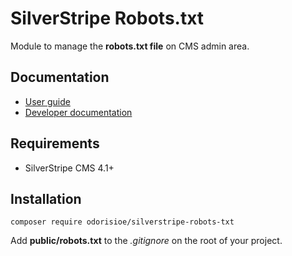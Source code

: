 # SilverStripe Robots.txt
Module to manage the **robots.txt file** on CMS admin area.

## Documentation
* [User guide](docs/en/userguide.md)
* [Developer documentation](docs/en/devguide.md)

## Requirements
* SilverStripe CMS 4.1+

## Installation
```
composer require odorisioe/silverstripe-robots-txt
```
Add **public/robots.txt** to the *.gitignore* on the root of your project.
